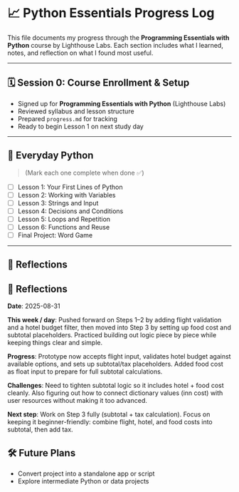 # 📈 Python Essentials Progress Log

This file documents my progress through the **Programming Essentials with Python** course by Lighthouse Labs. Each section includes what I learned, notes, and reflection on what I found most useful.

---

## 🗓 Session 0: Course Enrollment & Setup
- Signed up for **Programming Essentials with Python** (Lighthouse Labs)
- Reviewed syllabus and lesson structure
- Prepared `progress.md` for tracking
- Ready to begin Lesson 1 on next study day


---

## 📆 Everyday Python
> (Mark each one complete when done ✅)

- [ ] Lesson 1: Your First Lines of Python  
- [ ] Lesson 2: Working with Variables  
- [ ] Lesson 3: Strings and Input  
- [ ] Lesson 4: Decisions and Conditions  
- [ ] Lesson 5: Loops and Repetition  
- [ ] Lesson 6: Functions and Reuse  
- [ ] Final Project: Word Game

---


## 🌸 Reflections
## 🌸 Reflections  

**Date**: 2025-08-31  

**This week / day**: Pushed forward on Steps 1–2 by adding flight validation and a hotel budget filter, then moved into Step 3 by setting up food cost and subtotal placeholders. Practiced building out logic piece by piece while keeping things clear and simple.  

**Progress**: Prototype now accepts flight input, validates hotel budget against available options, and sets up subtotal/tax placeholders. Added food cost as float input to prepare for full subtotal calculations.  

**Challenges**: Need to tighten subtotal logic so it includes hotel + food cost cleanly. Also figuring out how to connect dictionary values (inn cost) with user resources without making it too advanced.  

**Next step**: Work on Step 3 fully (subtotal + tax calculation). Focus on keeping it beginner-friendly: combine flight, hotel, and food costs into subtotal, then add tax.  



## 🛠 Future Plans
- Convert project into a standalone app or script
- Explore intermediate Python or data projects

